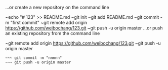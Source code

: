 …or create a new repository on the command line
 
~echo "# 123" >> README.md
~git init
~git add README.md
~git commit -m "first commit"
~git remote add origin https://github.com/weibochang/123.git
~git push -u origin master
…or push an existing repository from the command line
 
~git remote add origin https://github.com/weibochang/123.git
~git push -u origin master
    
~~~ git add .
~~~ git commit -m "nnnnn"
~~~ git push -u origin master

